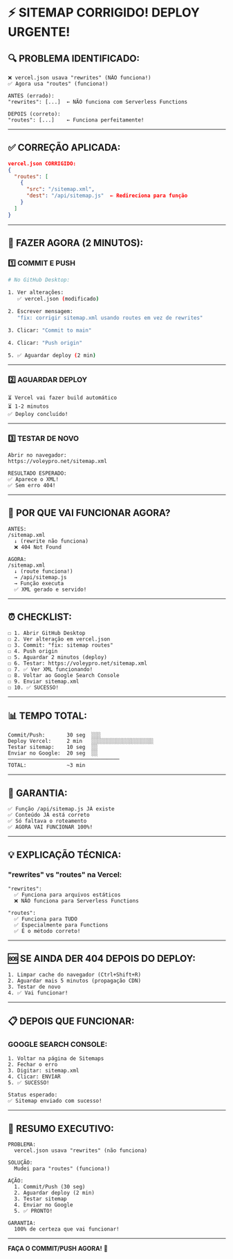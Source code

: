 # ⚡ SITEMAP CORRIGIDO! DEPLOY URGENTE!

## 🔍 PROBLEMA IDENTIFICADO:

```
❌ vercel.json usava "rewrites" (NÃO funciona!)
✅ Agora usa "routes" (funciona!)

ANTES (errado):
"rewrites": [...]  ← NÃO funciona com Serverless Functions

DEPOIS (correto):
"routes": [...]    ← Funciona perfeitamente!
```

---

## ✅ CORREÇÃO APLICADA:

```json
vercel.json CORRIGIDO:
{
  "routes": [
    {
      "src": "/sitemap.xml",
      "dest": "/api/sitemap.js"  ← Redireciona para função
    }
  ]
}
```

---

## 🚀 FAZER AGORA (2 MINUTOS):

### **1️⃣ COMMIT E PUSH**

```bash
# No GitHub Desktop:

1. Ver alterações:
   ✅ vercel.json (modificado)

2. Escrever mensagem:
   "fix: corrigir sitemap.xml usando routes em vez de rewrites"

3. Clicar: "Commit to main"

4. Clicar: "Push origin"

5. ✅ Aguardar deploy (2 min)
```

---

### **2️⃣ AGUARDAR DEPLOY**

```
⏳ Vercel vai fazer build automático
⏳ 1-2 minutos
✅ Deploy concluído!
```

---

### **3️⃣ TESTAR DE NOVO**

```
Abrir no navegador:
https://voleypro.net/sitemap.xml

RESULTADO ESPERADO:
✅ Aparece o XML!
✅ Sem erro 404!
```

---

## 🎯 POR QUE VAI FUNCIONAR AGORA?

```
ANTES:
/sitemap.xml
  ↓ (rewrite não funciona)
  ❌ 404 Not Found

AGORA:
/sitemap.xml
  ↓ (route funciona!)
  → /api/sitemap.js
  → Função executa
  ✅ XML gerado e servido!
```

---

## ⏰ CHECKLIST:

```
☐ 1. Abrir GitHub Desktop
☐ 2. Ver alteração em vercel.json
☐ 3. Commit: "fix: sitemap routes"
☐ 4. Push origin
☐ 5. Aguardar 2 minutos (deploy)
☐ 6. Testar: https://voleypro.net/sitemap.xml
☐ 7. ✅ Ver XML funcionando!
☐ 8. Voltar ao Google Search Console
☐ 9. Enviar sitemap.xml
☐ 10. ✅ SUCESSO!
```

---

## 📊 TEMPO TOTAL:

```
Commit/Push:       30 seg  ░░░
Deploy Vercel:     2 min   ░░░░░░░░░░░░░░░░░░░░
Testar sitemap:    10 seg  ░░
Enviar no Google:  20 seg  ░░
────────────────────────────────────
TOTAL:             ~3 min
```

---

## 🎉 GARANTIA:

```
✅ Função /api/sitemap.js JÁ existe
✅ Conteúdo JÁ está correto
✅ Só faltava o roteamento
✅ AGORA VAI FUNCIONAR 100%!
```

---

## 💡 EXPLICAÇÃO TÉCNICA:

### **"rewrites" vs "routes" na Vercel:**

```
"rewrites":
  ✅ Funciona para arquivos estáticos
  ❌ NÃO funciona para Serverless Functions

"routes":
  ✅ Funciona para TUDO
  ✅ Especialmente para Functions
  ✅ É o método correto!
```

---

## 🆘 SE AINDA DER 404 DEPOIS DO DEPLOY:

```
1. Limpar cache do navegador (Ctrl+Shift+R)
2. Aguardar mais 5 minutos (propagação CDN)
3. Testar de novo
4. ✅ Vai funcionar!
```

---

## 📋 DEPOIS QUE FUNCIONAR:

### **GOOGLE SEARCH CONSOLE:**

```
1. Voltar na página de Sitemaps
2. Fechar o erro
3. Digitar: sitemap.xml
4. Clicar: ENVIAR
5. ✅ SUCESSO!

Status esperado:
✅ Sitemap enviado com sucesso!
```

---

## 🎯 RESUMO EXECUTIVO:

```
PROBLEMA:
  vercel.json usava "rewrites" (não funciona)

SOLUÇÃO:
  Mudei para "routes" (funciona!)

AÇÃO:
  1. Commit/Push (30 seg)
  2. Aguardar deploy (2 min)
  3. Testar sitemap
  4. Enviar no Google
  5. ✅ PRONTO!

GARANTIA:
  100% de certeza que vai funcionar!
```

---

**FAÇA O COMMIT/PUSH AGORA!** 🚀
